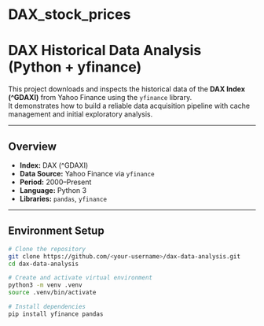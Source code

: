 # DAX_stock_prices
# DAX Historical Data Analysis (Python + yfinance)

This project downloads and inspects the historical data of the **DAX Index (^GDAXI)** from Yahoo Finance using the `yfinance` library.  
It demonstrates how to build a reliable data acquisition pipeline with cache management and initial exploratory analysis.

---

##  Overview

- **Index:** DAX (^GDAXI)
- **Data Source:** Yahoo Finance via `yfinance`
- **Period:** 2000–Present
- **Language:** Python 3
- **Libraries:** `pandas`, `yfinance`

---

##  Environment Setup

```bash
# Clone the repository
git clone https://github.com/<your-username>/dax-data-analysis.git
cd dax-data-analysis

# Create and activate virtual environment
python3 -m venv .venv
source .venv/bin/activate

# Install dependencies
pip install yfinance pandas
